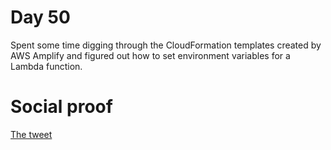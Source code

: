 # Day 50

Spent some time digging through the CloudFormation templates created by AWS Amplify and figured out how to set environment variables for a Lambda function.

# Social proof

[The tweet](https://twitter.com/jennapederson/status/1306422023917363201?s=20)
